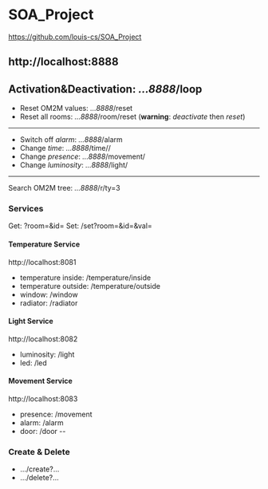 # SOA_Project
https://github.com/louis-cs/SOA_Project

## http://localhost:8888
Activation&Deactivation: _...8888_/loop 
---
* Reset OM2M values: _...8888_/reset
* Reset all rooms: _...8888_/room/reset	(**warning**: _deactivate_ then _reset_)
---
- Switch off *alarm*: _...8888_/alarm
- Change *time*: _...8888_/time/<hour>/<min>
- Change *presence*: _...8888_/movement/<boolean>
- Change *luminosity*: _...8888_/light/<int>
---
Search OM2M tree: _...8888_/r/ty=3

### Services
Get: <service>?room=<int>&id=<int>
Set: <service>/set?room=<int>&id=<int>&val=<int or boolean>

#### Temperature Service
http://localhost:8081
- temperature inside: /temperature/inside
- temperature outside: /temperature/outside
- window: /window
- radiator: /radiator

#### Light Service
http://localhost:8082
- luminosity: /light
- led: /led

#### Movement Service
http://localhost:8083
- presence: /movement
- alarm: /alarm
- door: /door
--
### Create & Delete
- .../create?...
- .../delete?...